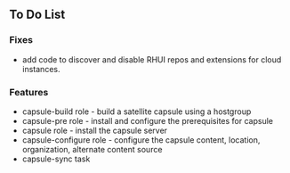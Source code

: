 ## To Do List

### Fixes
- add code to discover and disable RHUI repos and extensions for cloud instances.

### Features 

- capsule-build role - build a satellite capsule using a hostgroup 
- capsule-pre role - install and configure the prerequisites for capsule
- capsule role - install the capsule server
- capsule-configure role - configure the capsule content, location, organization, alternate content source
- capsule-sync task

